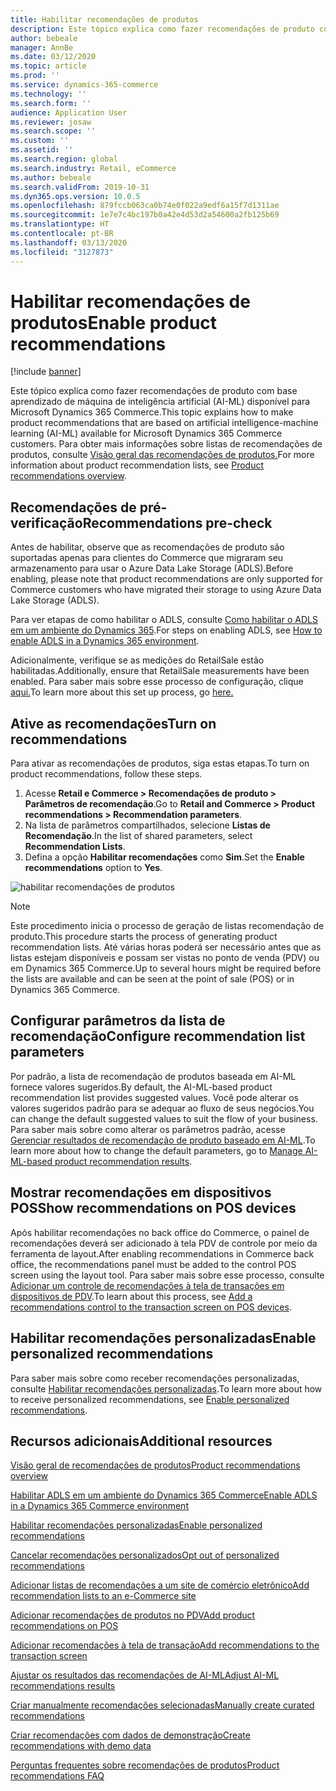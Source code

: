 ```yaml
---
title: Habilitar recomendações de produtos
description: Este tópico explica como fazer recomendações de produto com base aprendizado de máquina de inteligência artificial (AI-ML) disponível para Microsoft Dynamics 365 Commerce.
author: bebeale
manager: AnnBe
ms.date: 03/12/2020
ms.topic: article
ms.prod: ''
ms.service: dynamics-365-commerce
ms.technology: ''
ms.search.form: ''
audience: Application User
ms.reviewer: josaw
ms.search.scope: ''
ms.custom: ''
ms.assetid: ''
ms.search.region: global
ms.search.industry: Retail, eCommerce
ms.author: bebeale
ms.search.validFrom: 2019-10-31
ms.dyn365.ops.version: 10.0.5
ms.openlocfilehash: 879fccb063ca0b74e0f022a9edf6a15f7d1311ae
ms.sourcegitcommit: 1e7e7c4bc197b0a42e4d53d2a54600a2fb125b69
ms.translationtype: HT
ms.contentlocale: pt-BR
ms.lasthandoff: 03/13/2020
ms.locfileid: "3127873"
---
```

# <a name="enable-product-recommendations"></a><span data-ttu-id="8b2d4-103">Habilitar recomendações de produtos</span><span class="sxs-lookup"><span data-stu-id="8b2d4-103">Enable product recommendations</span></span>

[!include [banner](includes/banner.md)]

<span data-ttu-id="8b2d4-104">Este tópico explica como fazer recomendações de produto com base aprendizado de máquina de inteligência artificial (AI-ML) disponível para Microsoft Dynamics 365 Commerce.</span><span class="sxs-lookup"><span data-stu-id="8b2d4-104">This topic explains how to make product recommendations that are based on artificial intelligence-machine learning (AI-ML) available for Microsoft Dynamics 365 Commerce customers.</span></span> <span data-ttu-id="8b2d4-105">Para obter mais informações sobre listas de recomendações de produtos, consulte [Visão geral das recomendações de produtos.](product-recommendations.md)</span><span class="sxs-lookup"><span data-stu-id="8b2d4-105">For more information about product recommendation lists, see [Product recommendations overview](product-recommendations.md).</span></span>

## <a name="recommendations-pre-check"></a><span data-ttu-id="8b2d4-106">Recomendações de pré-verificação</span><span class="sxs-lookup"><span data-stu-id="8b2d4-106">Recommendations pre-check</span></span>

<span data-ttu-id="8b2d4-107">Antes de habilitar, observe que as recomendações de produto são suportadas apenas para clientes do Commerce que migraram seu armazenamento para usar o Azure Data Lake Storage (ADLS).</span><span class="sxs-lookup"><span data-stu-id="8b2d4-107">Before enabling, please note that product recommendations are only supported for Commerce customers who have migrated their storage to using Azure Data Lake Storage (ADLS).</span></span> 

<span data-ttu-id="8b2d4-108">Para ver etapas de como habilitar o ADLS, consulte [Como habilitar o ADLS em um ambiente do Dynamics 365](enable-ADLS-environment.md).</span><span class="sxs-lookup"><span data-stu-id="8b2d4-108">For steps on enabling ADLS, see [How to enable ADLS in a Dynamics 365 environment](enable-ADLS-environment.md).</span></span>

<span data-ttu-id="8b2d4-109">Adicionalmente, verifique se as medições do RetailSale estão habilitadas.</span><span class="sxs-lookup"><span data-stu-id="8b2d4-109">Additionally, ensure that RetailSale measurements have been enabled.</span></span> <span data-ttu-id="8b2d4-110">Para saber mais sobre esse processo de configuração, clique [aqui.](https://docs.microsoft.com/dynamics365/ai/customer-insights/pm-measures)</span><span class="sxs-lookup"><span data-stu-id="8b2d4-110">To learn more about this set up process, go [here.](https://docs.microsoft.com/dynamics365/ai/customer-insights/pm-measures)</span></span>


## <a name="turn-on-recommendations"></a><span data-ttu-id="8b2d4-111">Ative as recomendações</span><span class="sxs-lookup"><span data-stu-id="8b2d4-111">Turn on recommendations</span></span>

<span data-ttu-id="8b2d4-112">Para ativar as recomendações de produtos, siga estas etapas.</span><span class="sxs-lookup"><span data-stu-id="8b2d4-112">To turn on product recommendations, follow these steps.</span></span>

1. <span data-ttu-id="8b2d4-113">Acesse **Retail e Commerce &gt; Recomendações de produto &gt; Parâmetros de recomendação**.</span><span class="sxs-lookup"><span data-stu-id="8b2d4-113">Go to **Retail and Commerce &gt; Product recommendations &gt; Recommendation parameters**.</span></span>
1. <span data-ttu-id="8b2d4-114">Na lista de parâmetros compartilhados, selecione **Listas de Recomendação**.</span><span class="sxs-lookup"><span data-stu-id="8b2d4-114">In the list of shared parameters, select **Recommendation Lists**.</span></span>
1. <span data-ttu-id="8b2d4-115">Defina a opção **Habilitar recomendações** como **Sim**.</span><span class="sxs-lookup"><span data-stu-id="8b2d4-115">Set the **Enable recommendations** option to **Yes**.</span></span>

![habilitar recomendações de produtos](./media/enableproductrecommendations.png)

> [!NOTE]
> <span data-ttu-id="8b2d4-117">Este procedimento inicia o processo de geração de listas recomendação de produto.</span><span class="sxs-lookup"><span data-stu-id="8b2d4-117">This procedure starts the process of generating product recommendation lists.</span></span> <span data-ttu-id="8b2d4-118">Até várias horas poderá ser necessário antes que as listas estejam disponíveis e possam ser vistas no ponto de venda (PDV) ou em Dynamics 365 Commerce.</span><span class="sxs-lookup"><span data-stu-id="8b2d4-118">Up to several hours might be required before the lists are available and can be seen at the point of sale (POS) or in Dynamics 365 Commerce.</span></span>

## <a name="configure-recommendation-list-parameters"></a><span data-ttu-id="8b2d4-119">Configurar parâmetros da lista de recomendação</span><span class="sxs-lookup"><span data-stu-id="8b2d4-119">Configure recommendation list parameters</span></span>

<span data-ttu-id="8b2d4-120">Por padrão, a lista de recomendação de produtos baseada em AI-ML fornece valores sugeridos.</span><span class="sxs-lookup"><span data-stu-id="8b2d4-120">By default, the AI-ML-based product recommendation list provides suggested values.</span></span> <span data-ttu-id="8b2d4-121">Você pode alterar os valores sugeridos padrão para se adequar ao fluxo de seus negócios.</span><span class="sxs-lookup"><span data-stu-id="8b2d4-121">You can change the default suggested values to suit the flow of your business.</span></span> <span data-ttu-id="8b2d4-122">Para saber mais sobre como alterar os parâmetros padrão, acesse [Gerenciar resultados de recomendação de produto baseado em AI-ML](modify-product-recommendation-results.md).</span><span class="sxs-lookup"><span data-stu-id="8b2d4-122">To learn more about how to change the default parameters, go to [Manage AI-ML-based product recommendation results](modify-product-recommendation-results.md).</span></span>

## <a name="show-recommendations-on-pos-devices"></a><span data-ttu-id="8b2d4-123">Mostrar recomendações em dispositivos POS</span><span class="sxs-lookup"><span data-stu-id="8b2d4-123">Show recommendations on POS devices</span></span>

<span data-ttu-id="8b2d4-124">Após habilitar recomendações no back office do Commerce, o painel de recomendações deverá ser adicionado à tela PDV de controle por meio da ferramenta de layout.</span><span class="sxs-lookup"><span data-stu-id="8b2d4-124">After enabling recommendations in Commerce back office, the recommendations panel must be added to the control POS screen using the layout tool.</span></span> <span data-ttu-id="8b2d4-125">Para saber mais sobre esse processo, consulte [Adicionar um controle de recomendações à tela de transações em dispositivos de PDV](add-recommendations-control-pos-screen.md).</span><span class="sxs-lookup"><span data-stu-id="8b2d4-125">To learn about this process, see [Add a recommendations control to the transaction screen on POS devices](add-recommendations-control-pos-screen.md).</span></span> 

## <a name="enable-personalized-recommendations"></a><span data-ttu-id="8b2d4-126">Habilitar recomendações personalizadas</span><span class="sxs-lookup"><span data-stu-id="8b2d4-126">Enable personalized recommendations</span></span>

<span data-ttu-id="8b2d4-127">Para saber mais sobre como receber recomendações personalizadas, consulte [Habilitar recomendações personalizadas](personalized-recommendations.md).</span><span class="sxs-lookup"><span data-stu-id="8b2d4-127">To learn more about how to receive personalized recommendations, see [Enable personalized recommendations](personalized-recommendations.md).</span></span>

## <a name="additional-resources"></a><span data-ttu-id="8b2d4-128">Recursos adicionais</span><span class="sxs-lookup"><span data-stu-id="8b2d4-128">Additional resources</span></span>

[<span data-ttu-id="8b2d4-129">Visão geral de recomendações de produtos</span><span class="sxs-lookup"><span data-stu-id="8b2d4-129">Product recommendations overview</span></span>](product-recommendations.md)

[<span data-ttu-id="8b2d4-130">Habilitar ADLS em um ambiente do Dynamics 365 Commerce</span><span class="sxs-lookup"><span data-stu-id="8b2d4-130">Enable ADLS in a Dynamics 365 Commerce environment</span></span>](enable-adls-environment.md)

[<span data-ttu-id="8b2d4-131">Habilitar recomendações personalizadas</span><span class="sxs-lookup"><span data-stu-id="8b2d4-131">Enable personalized recommendations</span></span>](personalized-recommendations.md)

[<span data-ttu-id="8b2d4-132">Cancelar recomendações personalizados</span><span class="sxs-lookup"><span data-stu-id="8b2d4-132">Opt out of personalized recommendations</span></span>](personalization-gdpr.md)

[<span data-ttu-id="8b2d4-133">Adicionar listas de recomendações a um site de comércio eletrônico</span><span class="sxs-lookup"><span data-stu-id="8b2d4-133">Add recommendation lists to an e-Commerce site</span></span>](add-reco-list-to-page.md)

[<span data-ttu-id="8b2d4-134">Adicionar recomendações de produtos no PDV</span><span class="sxs-lookup"><span data-stu-id="8b2d4-134">Add product recommendations on POS</span></span>](product.md)

[<span data-ttu-id="8b2d4-135">Adicionar recomendações à tela de transação</span><span class="sxs-lookup"><span data-stu-id="8b2d4-135">Add recommendations to the transaction screen</span></span>](add-recommendations-control-pos-screen.md)

[<span data-ttu-id="8b2d4-136">Ajustar os resultados das recomendações de AI-ML</span><span class="sxs-lookup"><span data-stu-id="8b2d4-136">Adjust AI-ML recommendations results</span></span>](modify-product-recommendation-results.md)

[<span data-ttu-id="8b2d4-137">Criar manualmente recomendações selecionadas</span><span class="sxs-lookup"><span data-stu-id="8b2d4-137">Manually create curated recommendations</span></span>](create-editorial-recommendation-lists.md)

[<span data-ttu-id="8b2d4-138">Criar recomendações com dados de demonstração</span><span class="sxs-lookup"><span data-stu-id="8b2d4-138">Create recommendations with demo data</span></span>](product-recommendations-demo-data.md)

[<span data-ttu-id="8b2d4-139">Perguntas frequentes sobre recomendações de produtos</span><span class="sxs-lookup"><span data-stu-id="8b2d4-139">Product recommendations FAQ</span></span>](faq-recommendations.md)

